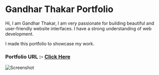 # Gandhar Thakar Portfolio

Hi, I am Gandhar Thakar, I am very passionate for building beautiful and user-friendly website interfaces. I have a strong understanding of web development.

I made this portfolio to showcase my work.

### Portfolio URL :- [Click Here](https://gandharthakar.github.io/gandharthakar-portfolio/)

![Screenshot](https://raw.githubusercontent.com/gandharthakar/gandharthakar-portfolio/main/images/port-screenshot.jpg, "Portfolio Screenshot")
